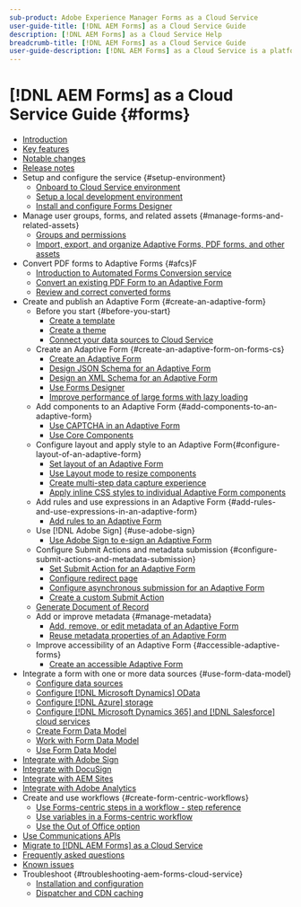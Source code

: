 ```yaml
---
sub-product: Adobe Experience Manager Forms as a Cloud Service 
user-guide-title: [!DNL AEM Forms] as a Cloud Service Guide
description: [!DNL AEM Forms] as a Cloud Service Help
breadcrumb-title: [!DNL AEM Forms] as a Cloud Service Guide
user-guide-description: [!DNL AEM Forms] as a Cloud Service is a platform to create, manage, publish enterprise-class forms and business processes.
---
```


# [!DNL AEM Forms] as a Cloud Service Guide {#forms}

- [Introduction](home.md)
- [Key features](key-features.md)
- [Notable changes](notable-changes.md)
- [Release notes](release-notes.md)
- Setup and configure the service {#setup-environment}
  - [Onboard to Cloud Service environment](setup-forms-cloud-service.md)
  - [Setup a local development environment](setup-local-development-environment.md)
  - [Install and configure Forms Designer](installing-configuring-designer.md)
- Manage user groups, forms, and related assets {#manage-forms-and-related-assets}
  - [Groups and permissions](forms-groups-privileges-tasks.md)
  - [Import, export, and organize Adaptive Forms, PDF forms, and other assets](import-export-forms-templates.md)
- Convert PDF forms to Adaptive Forms
  {#afcs}F
  - [Introduction to Automated Forms Conversion service](https://experienceleague.adobe.com/docs/aem-forms-automated-conversion-service/using/introduction.html)
  - [Convert an existing PDF Form to an Adaptive Form](https://experienceleague.adobe.com/docs/aem-forms-automated-conversion-service/using/convert-existing-forms-to-adaptive-forms.html)
  - [Review and correct converted forms](https://experienceleague.adobe.com/docs/aem-forms-automated-conversion-service/using/review-correct-ui-edited.html?lang=en#welcome-to-review-and-correct-editor)
- Create and publish an Adaptive Form {#create-an-adaptive-form}
  - Before you start {#before-you-start}
    - [Create a template](template-editor.md)
    - [Create a theme](themes.md)
    - [Connect your data sources to Cloud Service](data-integration.md)
  - Create an Adaptive Form {#create-an-adaptive-form-on-forms-cs}
    - [Create an Adaptive Form](creating-adaptive-form.md)
    - [Design JSON Schema for an Adaptive Form](adaptive-form-json-schema-form-model.md)
    - [Design an XML Schema for an Adaptive Form](adaptive-form-xml-schema-form-model.md)
    - [Use Forms Designer](use-forms-designer.md)
    - [Improve performance of large forms with lazy loading](lazy-loading-adaptive-forms.md)
  - Add components to an Adaptive Form {#add-components-to-an-adaptive-form}
    - [Use CAPTCHA in an Adaptive Form](captcha-adaptive-forms.md)
    - [Use Core Components](https://experienceleague.adobe.com/docs/experience-manager-core-components/using/introduction.html)
  - Configure layout and apply style to an Adaptive Form{#configure-layout-of-an-adaptive-form}
    - [Set layout of an Adaptive Form](layout-capabilities-adaptive-forms.md)
    - [Use Layout mode to resize components](resize-using-layout-mode.md)
    - [Create multi-step data capture experience](introduction-form-sequence.md)
    - [Apply inline CSS styles to individual Adaptive Form components](inline-style-adaptive-forms.md)
  - Add rules and use expressions in an Adaptive Form {#add-rules-and-use-expressions-in-an-adaptive-form}
    - [Add rules to an Adaptive Form](rule-editor.md)
  - Use [!DNL Adobe Sign] {#use-adobe-sign}
    - [Use Adobe Sign to e-sign an Adaptive Form](working-with-adobe-sign.md)
  - Configure Submit Actions and metadata submission {#configure-submit-actions-and-metadata-submission}
    - [Set Submit Action for an Adaptive Form](configuring-submit-actions.md)
    - [Configure redirect page](configuring-redirect-page.md)
    - [Configure asynchronous submission for an Adaptive Form](asynchronous-submissions-adaptive-forms.md)
    - [Create a custom Submit Action](custom-submit-action-form.md)
  - [Generate Document of Record](generate-document-of-record-for-non-xfa-based-adaptive-forms.md)
  - Add or improve metadata {#manage-metadata}
    - [Add, remove, or edit metadata of an Adaptive Form](manage-form-metadata.md)
    - [Reuse metadata properties of an Adaptive Form](reusing-adaptive-forms.md)
  - Improve accessibility of an Adaptive Form {#accessible-adaptive-forms}
    - [Create an accessible Adaptive Form](creating-accessible-adaptive-forms.md)
- Integrate a form with one or more data sources {#use-form-data-model}
  - [Configure data sources](configure-data-sources.md)
  - [Configure [!DNL Microsoft Dynamics] OData](ms-dynamics-odata-configuration.md)
  - [Configure [!DNL Azure] storage](configure-azure-storage.md)
  - [Configure [!DNL Microsoft Dynamics 365] and [!DNL Salesforce] cloud services](configure-msdynamics-salesforce.md)
  - [Create Form Data Model](create-form-data-models.md)
  - [Work with Form Data Model](work-with-form-data-model.md)
  - [Use Form Data Model](using-form-data-model.md)
- [Integrate with Adobe Sign](adobe-sign-integration-adaptive-forms.md)
- [Integrate with DocuSign](integrate-docusign-adaptive-forms.md)
- [Integrate with AEM Sites](https://github.com/adobe/aem-core-forms-components/tree/master/ui.apps/src/main/content/jcr_root/apps/core/fd/components/aemform/v1/aemform)
- [Integrate with Adobe Analytics](integrate-aem-forms-with-adobe-analytics.md)
- Create and use workflows {#create-form-centric-workflows}
  - [Use Forms-centric steps in a workflow - step reference](aem-forms-workflow-step-reference.md)
  - [Use variables in a Forms-centric workflow](variable-in-aem-workflows.md)
  - [Use the Out of Office option](configure-out-of-office-settings.md)
- [Use Communications APIs](aem-forms-cloud-service-communications.md)
- [Migrate to [!DNL AEM Forms] as a Cloud Service](migrate-to-forms-as-a-cloud-service.md)
- [Frequently asked questions](faq.md)
- [Known issues](known-issues.md)
- Troubleshoot {#troubleshooting-aem-forms-cloud-service}
  - [Installation and configuration](troubleshooting-installation-and-configuration.md)
  - [Dispatcher and CDN caching ](troubleshooting-caching-performance.md)
